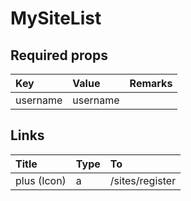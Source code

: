 # MySiteList

## Required props

| Key | Value | Remarks |
| :--- | :--- | :--- |
| username | username |  |

## Links

| Title | Type | To |
| :--- | :--- | :--- |
| plus \(Icon\) | a | /sites/register |



